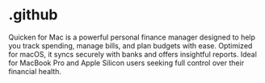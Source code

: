 # .github
Quicken for Mac is a powerful personal finance manager designed to help you track spending, manage bills, and plan budgets with ease. Optimized for macOS, it syncs securely with banks and offers insightful reports. Ideal for MacBook Pro and Apple Silicon users seeking full control over their financial health.
